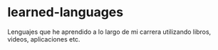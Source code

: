 # learned-languages
Lenguajes que he aprendido a lo largo de mi carrera utilizando libros, videos, aplicaciones etc.

